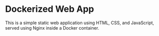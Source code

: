 # Dockerized Web App

This is a simple static web application using HTML, CSS, and JavaScript, served using Nginx inside a Docker container.
